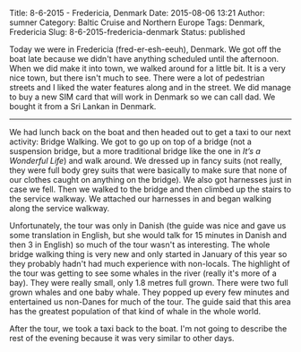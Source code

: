 Title: 8-6-2015 - Fredericia, Denmark
Date: 2015-08-06 13:21
Author: sumner
Category: Baltic Cruise and Northern Europe
Tags: Denmark, Fredericia
Slug: 8-6-2015-fredericia-denmark
Status: published

Today we were in Fredericia (fred-er-esh-eeuh), Denmark. We got off the boat
late because we didn't have anything scheduled until the afternoon.  When we did
make it into town, we walked around for a little bit. It is a very nice town,
but there isn't much to see. There were a lot of pedestrian streets and I liked
the water features along and in the street. We did manage to buy a new SIM card
that will work in Denmark so we can call dad. We bought it from a Sri Lankan in
Denmark.

------------------------------------------------------------------------

We had lunch back on the boat and then headed out to get a taxi to our next
activity: Bridge Walking. We got to go up on top of a bridge (not a suspension
bridge, but a more traditional bridge like the one in *It’s a Wonderful Life*)
and walk around. We dressed up in fancy suits (not really, they were full body
grey suits that were basically to make sure that none of our clothes caught on
anything on the bridge). We also got harnesses just in case we fell. Then we
walked to the bridge and then climbed up the stairs to the service walkway. We
attached our harnesses in and began walking along the service walkway.

Unfortunately, the tour was only in Danish (the guide was nice and gave us some
translation in English, but she would talk for 15 minutes in Danish and then 3
in English) so much of the tour wasn't as interesting. The whole bridge walking
thing is very new and only started in January of this year so they probably
hadn't had much experience with non-locals. The highlight of the tour was
getting to see some whales in the river (really it's more of a bay). They were
really small, only 1.8 metres full grown. There were two full grown whales and
one baby whale. They popped up every few minutes and entertained us non-Danes
for much of the tour. The guide said that this area has the greatest population
of that kind of whale in the whole world.

After the tour, we took a taxi back to the boat. I'm not going to describe the
rest of the evening because it was very similar to other days.
